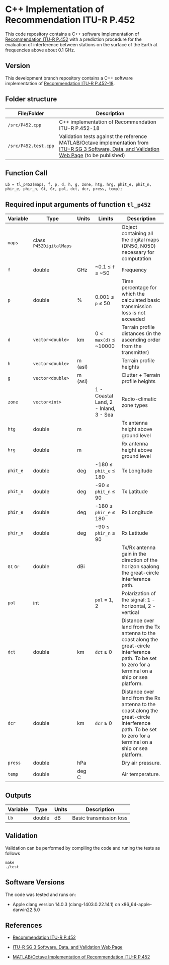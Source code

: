 # C++ Implementation of Recommendation ITU-R P.452

This code repository contains a C++ software implementation of  [Recommendation ITU-R P.452](https://www.itu.int/rec/R-REC-P.452/en)  with a prediction procedure for the evaluation of interference between stations on the surface of the Earth at frequencies above about 0.1 GHz.  

## Version
This development branch repository contains a C++ software implementation of  [Recommendation ITU-R P.452-18](https://www.itu.int/rec/R-REC-P.452/en).  

## Folder structure
| File/Folder               | Description                                                         |
|----------------------------|---------------------------------------------------------------------|
|`/src/P452.cpp`                | C++ implementation of Recommendation ITU-R P.452-18         |
|`/src/P452.test.cpp`           | Validation tests against the reference MATLAB/Octave implementation from [ITU-R SG 3 Software, Data, and Validation Web Page](https://www.itu.int/en/ITU-R/study-groups/rsg3/Pages/iono-tropo-spheric.aspx)  (to be published)   |



## Function Call

~~~ 
Lb = tl_p452(maps, f, p, d, h, g, zone, htg, hrg, phit_e, phit_n, phir_e, phir_n, Gt, Gr, pol, dct, dcr, press, temp);
~~~

## Required input arguments of function `tl_p452`

| Variable          | Type   | Units | Limits       | Description  |
|-------------------|--------|-------|--------------|--------------|
| `maps`           | class `P452DigitalMaps` | |  | Object containing all the digital maps (DN50, N050) necessary for computation |
| `f`               | double | GHz   | ~0.1 ≤ `f` ≤ ~50 | Frequency   |
| `p`               | double  | %     | 0.001 ≤ `p` ≤ 50 | Time percentage for which the calculated basic transmission loss is not exceeded |
| `d`               | `vector<double>` | km    |  0 < `max(d)` ≤ ~10000 | Terrain profile distances (in the ascending order from the transmitter)|
| `h`          | `vector<double>` | m (asl)   |   | Terrain profile heights |
| `g`          | `vector<double>` | m (asl)   |  | Clutter + Terrain profile heights   |
| `zone`           | `vector<int>`   |       | 1 - Coastal Land, 2 - Inland, 3 - Sea             |  Radio-climatic zone types |
| `htg`           | double    | m      |           |  Tx antenna height above ground level |
| `hrg`           | double    | m      |          |  Rx antenna height above ground level |
| `phit_e`           | double    | deg      |   -180 ≤ `phit_e`  ≤ 180            |  Tx Longitude |
| `phit_n`           | double    | deg      |   -90 ≤ `phit_n`  ≤ 90           |  Tx Latitude |
| `phir_e`           | double    | deg      |   -180 ≤ `phir_e`  ≤ 180            |  Rx Longitude |
| `phir_n`           | double    | deg      |   -90 ≤ `phir_n`  ≤ 90           |  Rx Latitude |
| `Gt`  `Gr`           | double  |   dBi    |           |  Tx/Rx antenna gain in the direction of the horizon saalong the great-circle interference path. |
| `pol`           | int    |       |   `pol`  = 1, 2          |  Polarization of the signal: 1 - horizontal, 2 - vertical |
| `dct`           | double    | km      |   `dct` ≥ 0          |  Distance over land from the Tx antenna to the coast along the great-circle interference path. To be set to zero for a terminal on a ship or sea platform.|
| `dcr`           | double    | km      |   `dcr` ≥ 0          |  Distance over land from the Rx antenna to the coast along the great-circle interference path. To be set to zero for a terminal on a ship or sea platform.|
| `press`           | double    | hPa      |             | Dry air pressure.|
| `temp`           | double    | deg C      |             | Air temperature.|


 
## Outputs ##

| Variable   | Type   | Units | Description |
|------------|--------|-------|-------------|
| `Lb`    | double | dB    | Basic transmission loss |



## Validation

Validation can be performed by compiling the code and runing the tests as follows

~~~
make
./test
~~~

## Software Versions
The code was tested and runs on:
* Apple clang version 14.0.3 (clang-1403.0.22.14.1) on x86_64-apple-darwin22.5.0


## References

* [Recommendation ITU-R P.452](https://www.itu.int/rec/R-REC-P.452/en)

* [ITU-R SG 3 Software, Data, and Validation Web Page](https://www.itu.int/en/ITU-R/study-groups/rsg3/Pages/iono-tropo-spheric.aspx)

* [MATLAB/Octave Implementation of Recommendation ITU-R P.452](https://github/eeveetza/p452)
